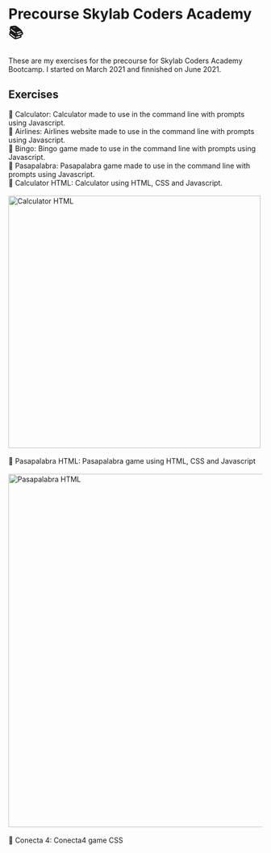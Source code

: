 # Precourse Skylab Coders Academy 📚

These are my exercises for the precourse for Skylab Coders Academy Bootcamp. I started on March 2021 and finnished on June 2021.

## Exercises

🔸 Calculator: Calculator made to use in the command line with prompts using Javascript.
</br>
🔸 Airlines: Airlines website made to use in the command line with prompts using Javascript.
</br>
🔸 Bingo: Bingo game made to use in the command line with prompts using Javascript.
</br>
🔸 Pasapalabra: Pasapalabra game made to use in the command line with prompts using Javascript.
</br>
🔸 Calculator HTML: Calculator using HTML, CSS and Javascript.
</br>
</br>
<img src="https://i.ibb.co/4ZqMrjp/calculatorhtml.gif" alt="Calculator HTML" style="height: 500px;"/>
</br>
</br>
🔸 Pasapalabra HTML: Pasapalabra game using HTML, CSS and Javascript
</br>
</br>
<img src="https://i.ibb.co/tZzZy9R/pasapalabrahtml.gif" alt="Pasapalabra HTML" style="height: 700px;"/>
</br>
</br>
🔸 Conecta 4: Conecta4 game CSS
</br>
